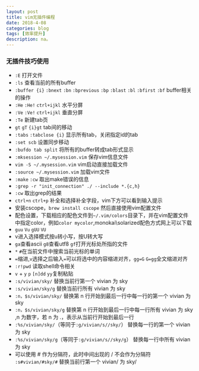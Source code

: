 ```yaml
---
layout: post
title: vim无插件编程
date: 2018-4-08
categories: blog
tags: [效率提升]
description: na。
---
```




### 无插件技巧使用
* `:E` 打开文件
* `:ls` 查看当前的所有buffer
* `:buffer {i}` `:bnext` `:bn` `:bprevious` `:bp` `:blast` `:bl` `:bfirst` `:bf` buffer相关的操作
* `:He` `:He!` `ctrl+ijkl` 水平分屏
* `:Ve` `:Ve!` `ctrl+ijkl` 垂直分屏
* `:Te` 新建tab页
* `gt` `gT` `{i}gt` tab间的移动
* `:tabs` `:tabclose {i}` 显示所有tab，关闭指定id的tab
* `:set scb` 设置同步移动
* `:bufdo tab split` 将所有的buffer转成tab形式显示
* `:mksession ~/.mysession.vim` 保存vim信息文件
* `vim -S ~/.mysession.vim` vim启动直接加载文件
* `:source ~/.mysession.vim` 加载vim文件
* `:make` `:cw` 取出make错误的信息
* `:grep -r "init_connection" ./ --include *.{c,h}`
* `:cw` 取出grep的结果
* `ctrl+n` `ctrl+p` 补全和选择补全字段，vim下方可以看到输入提示
* 安装cscope，`brew install cscope` 然后直接使用vim配置文件
* 配色设置，下载相应的配色文件到`~/.vim/colors`目录下，并在vim配置文件中指定color，例如`color mycolor`,monokai\solarized配色方式网上可以下载
* `guu` `Vu` `gUU` `VU`
* v进入选择模式按u转小写，按U转大写
* `ga`查看ascii `g8`查看utf8 `gf`打开光标处所指的文件
* `*` `#`在当前文件中搜索当前光标的单词
* `=`缩进,`v`选择之后输入`=`可以将选中的内容缩进对齐，`gg=G` `G=gg`全文缩进对齐
* `:r!pwd` 读取shell命令相关
* `v` + `y` `p` `[n]dd` `yy`复制粘贴
* `:s/vivian/sky/` 替换当前行第一个 vivian 为 sky 
* `:s/vivian/sky/g` 替换当前行所有 vivian 为 sky 
* `:n，$s/vivian/sky/` 替换第 n 行开始到最后一行中每一行的第一个 vivian 为 sky 
* `:n，$s/vivian/sky/g` 替换第 n 行开始到最后一行中每一行所有 vivian 为 sky ,n 为数字，若 n 为 .，表示从当前行开始到最后一行 
* `:%s/vivian/sky/`（等同于`:g/vivian/s//sky/`） 替换每一行的第一个 vivian 为 sky 
* `:%s/vivian/sky/g`（等同于`:g/vivian/s//sky/g`） 替换每一行中所有 vivian 为 sky 
* 可以使用 # 作为分隔符，此时中间出现的 / 不会作为分隔符 `:s#vivian/#sky/#` 替换当前行第一个 vivian/ 为 sky/ 


